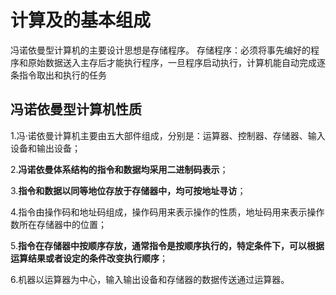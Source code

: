 

# 计算及的基本组成

冯诺依曼型计算机的主要设计思想是存储程序。
存储程序：必须将事先编好的程序和原始数据送入主存后才能执行程序，一旦程序启动执行，计算机能自动完成逐条指令取出和执行的任务
## 冯诺依曼型计算机性质
1.冯·诺依曼计算机主要由五大部件组成，分别是：运算器、控制器、存储器、输入设备和输出设备；

2.**冯诺依曼体系结构的指令和数据均采用二进制码表示**；

3.**指令和数据以同等地位存放于存储器中，均可按地址寻访**；

4.指令由操作码和地址码组成，操作码用来表示操作的性质，地址码用来表示操作数所在存储器中的位置；

5.**指令在存储器中按顺序存放，通常指令是按顺序执行的，特定条件下，可以根据运算结果或者设定的条件改变执行顺序**；

6.机器以运算器为中心，输入输出设备和存储器的数据传送通过运算器。
<!--stackedit_data:
eyJoaXN0b3J5IjpbODExNTQwNjU3LDIwMTY3NjM2MThdfQ==
-->